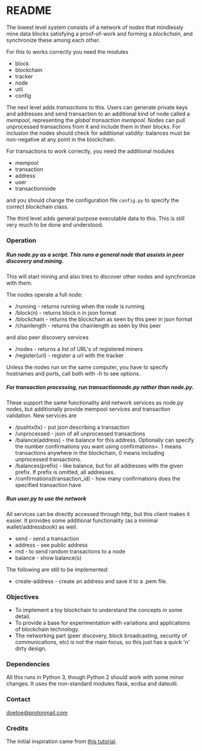 # README #

The lowest level system consists of a network of *nodes* that mindlessly mine data blocks satisfying a proof-of-work and forming a *blockchain*, and synchronize these among each other.

For this to works correctly you need the modules

* block
* blockchain
* tracker
* node
* util
* config

The next level adds *transactions* to this. Users can generate private keys and addresses and send transaction to an additional kind of node called a *mempool*, representing the *global transaction mempool*. Nodes can pull unprocessed transactions from it and include them in their blocks. For inclusion the nodes should check for additional validity: balances must be non-negative at any point in the blockchain.

For transactions to work correctly, you need the additional modules

* mempool
* transaction
* address
* user
* transactionnode

and you should change the configuration file `config.py` to specify the correct blockchain class.

The third level adds general purpose executable data to this. This is still very much to be done and understood.

### Operation ###

##### Run node.py as a script. This runs a general node that assists in peer discovery and mining.

This will start mining and also tries to discover other nodes and synchronize with them.

The nodes operate a full node:
  
  * /running      - returns running when the node is running
  * /block(n)     - returns block n in json format
  * /blockchain   - returns the blockchain as seen by this peer in json format
  * /chainlength  - returns the chainlength as seen by this peer

and also peer discovery services

  * /nodes           - returns a list of URL's of registered miners
  * /register(url)   - register a url with the tracker

Unless the nodes run on the same computer, you have to specify hostnames and ports, call both with -h to see options.

##### For transaction processing, run transactionnode.py rather than node.py.

These support the same functionality and network services as node.py nodes, but additionally provide mempool services and transaction validation. New services are

* /pushtx(tx)       - put json describing a transaction
* /unprocessed      - json of all unprocessed transactions
* /balance(address) - the balance for this address. Optionally can specify the number confirmations you want using confirmations=<n>. 
		      1 means transactions anywhere in the blockchain, 0 means including unprocessed transactions.
* /balances(prefix) - like balance, but for all addresses with the given prefix. If prefix is omitted, all addresses.
* /confirmations(transaction_id)  - how many confirmations does the specified transaction have

##### Run user.py to use the network

All services can be directly accessed through http, but this client makes it easier. It provides some additional functionality (as a minimal wallet/addressbook) as well.

* send              - send a transaction
* address           - see public address
* rnd               - to send random transactions to a node
* balance           - show balance(s)

The following are still to be implemented:

* create-address    - create an address and save it to a .pem file.

### Objectives ###

* To implement a toy blockchain to understand the concepts in some detail.
* To provide a base for experimentation with variations and applications of blockchain technology.
* The networking part (peer discovery, block broadcasting, security of communications, etc) is not the main focus, so this just has a quick 'n' dirty design. 

### Dependencies ###

All this runs in Python 3, though Python 2 should work with some minor changes. It uses the non-standard modules flask, ecdsa and dateutil.

### Contact ###

doetoe@protonmail.com

### Credits ###

The initial inspiration came from [this tutorial](https://bigishdata.com/2017/10/17/write-your-own-blockchain-part-1-creating-storing-syncing-displaying-mining-and-proving-work/).
